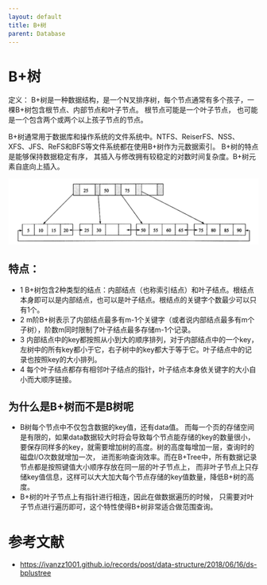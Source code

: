 ```yaml
---
layout: default
title: B+树
parent: Database
---
```


# B+树

定义：
B+树是一种数据结构，是一个N叉排序树，每个节点通常有多个孩子，一棵B+树包含根节点、内部节点和叶子节点。
根节点可能是一个叶子节点， 也可能是一个包含两个或两个以上孩子节点的节点。

B+树通常用于数据库和操作系统的文件系统中。NTFS、ReiserFS、NSS、XFS、JFS、ReFS和BFS等文件系统都在使用B+树作为元数据索引。
B+树的特点是能够保持数据稳定有序， 其插入与修改拥有较稳定的对数时间复杂度。B+树元素自底向上插入。

![b+.png](img%2Fb%2B.png)

## 特点：

- 1 B+树包含2种类型的结点：内部结点（也称索引结点）和叶子结点。根结点本身即可以是内部结点，也可以是叶子结点。根结点的关键字个数最少可以只有1个。
- 2 m阶B+树表示了内部结点最多有m-1个关键字（或者说内部结点最多有m个子树），阶数m同时限制了叶子结点最多存储m-1个记录。
- 3 内部结点中的key都按照从小到大的顺序排列，对于内部结点中的一个key，左树中的所有key都小于它，右子树中的key都大于等于它。叶子结点中的记录也按照key的大小排列。
- 4 每个叶子结点都存有相邻叶子结点的指针，叶子结点本身依关键字的大小自小而大顺序链接。

## 为什么是B+树而不是B树呢

- B树每个节点中不仅包含数据的key值，还有data值。
  而每一个页的存储空间是有限的，如果data数据较大时将会导致每个节点能存储的key的数量很小，
  要保存同样多的key，就需要增加树的高度。树的高度每增加一层，查询时的磁盘I/O次数就增加一次，
  进而影响查询效率。而在B+Tree中，所有数据记录节点都是按照键值大小顺序存放在同一层的叶子节点上，
  而非叶子节点上只存储key值信息，这样可以大大加大每个节点存储的key值数量，降低B+树的高度。
- B+树的叶子节点上有指针进行相连，因此在做数据遍历的时候，
  只需要对叶子节点进行遍历即可，这个特性使得B+树非常适合做范围查询。

# 参考文献

- https://ivanzz1001.github.io/records/post/data-structure/2018/06/16/ds-bplustree